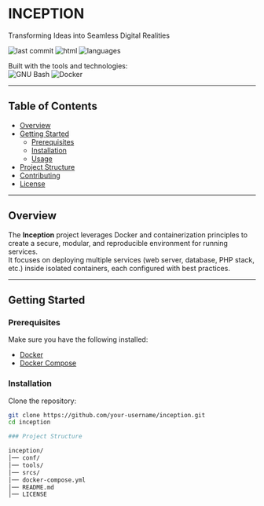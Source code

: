 # INCEPTION

Transforming Ideas into Seamless Digital Realities

![last commit](https://img.shields.io/badge/last%20commit-today-blue?style=for-the-badge)
![html](https://img.shields.io/badge/html-55.9%25-orange?style=for-the-badge)
![languages](https://img.shields.io/badge/languages-4-blue?style=for-the-badge)

Built with the tools and technologies:  
![GNU Bash](https://img.shields.io/badge/GNU%20Bash-4EAA25?style=for-the-badge&logo=gnu-bash&logoColor=white)
![Docker](https://img.shields.io/badge/Docker-2496ED?style=for-the-badge&logo=docker&logoColor=white)

---

## Table of Contents

- [Overview](#overview)
- [Getting Started](#getting-started)
  - [Prerequisites](#prerequisites)
  - [Installation](#installation)
  - [Usage](#usage)
- [Project Structure](#project-structure)
- [Contributing](#contributing)
- [License](https://github.com/BrahimJandri/Inception/blob/main/License)

---

## Overview
The **Inception** project leverages Docker and containerization principles to create a secure, modular, and reproducible environment for running services.  
It focuses on deploying multiple services (web server, database, PHP stack, etc.) inside isolated containers, each configured with best practices.

---

## Getting Started

### Prerequisites
Make sure you have the following installed:
- [Docker](https://docs.docker.com/get-docker/)
- [Docker Compose](https://docs.docker.com/compose/)

### Installation
Clone the repository:
```bash
git clone https://github.com/your-username/inception.git
cd inception

### Project Structure

inception/
│── conf/
│── tools/
│── srcs/
│── docker-compose.yml
│── README.md
│── LICENSE 
